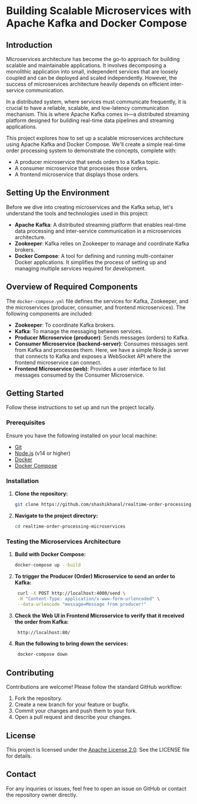 # Building Scalable Microservices with Apache Kafka and Docker Compose

## Introduction

Microservices architecture has become the go-to approach for building scalable and maintainable applications. It involves decomposing a monolithic application into small, independent services that are loosely coupled and can be deployed and scaled independently. However, the success of microservices architecture heavily depends on efficient inter-service communication.

In a distributed system, where services must communicate frequently, it is crucial to have a reliable, scalable, and low-latency communication mechanism. This is where Apache Kafka comes in—a distributed streaming platform designed for building real-time data pipelines and streaming applications.

This project explores how to set up a scalable microservices architecture using Apache Kafka and Docker Compose. We'll create a simple real-time order processing system to demonstrate the concepts, complete with:
- A producer microservice that sends orders to a Kafka topic.
- A consumer microservice that processes those orders.
- A frontend microservice that displays those orders.

## Setting Up the Environment

Before we dive into creating microservices and the Kafka setup, let's understand the tools and technologies used in this project:

- **Apache Kafka**: A distributed streaming platform that enables real-time data processing and inter-service communication in a microservices architecture.
- **Zookeeper**: Kafka relies on Zookeeper to manage and coordinate Kafka brokers.
- **Docker Compose**: A tool for defining and running multi-container Docker applications. It simplifies the process of setting up and managing multiple services required for development.

## Overview of Required Components

The `docker-compose.yml` file defines the services for Kafka, Zookeeper, and the microservices (producer, consumer, and frontend microservices). The following components are included:

- **Zookeeper**: To coordinate Kafka brokers.
- **Kafka**: To manage the messaging between services.
- **Producer Microservice (producer)**: Sends messages (orders) to Kafka.
- **Consumer Microservice (backend-server)**: Consumes messages sent from Kafka and processes them. Here, we have a simple Node.js server that connects to Kafka and exposes a WebSocket API where the frontend microservice can connect.
- **Frontend Microservice (web)**: Provides a user interface to list messages consumed by the Consumer Microservice.

## Getting Started

Follow these instructions to set up and run the project locally.

### Prerequisites

Ensure you have the following installed on your local machine:

- [Git](https://git-scm.com/)
- [Node.js](https://nodejs.org/) (v14 or higher)
- [Docker](https://www.docker.com/get-started)
- [Docker Compose](https://docs.docker.com/compose/)

### Installation

1. **Clone the repository:**

   ```bash
   git clone https://github.com/shashikhanal/realtime-order-processing-microservices.git
	```

2. **Navigate to the project directory:**

   ```bash
   cd realtime-order-processing-microservices
	```

### Testing the Microservices Architecture

1. **Build with Docker Compose:**

   ```bash
   docker-compose up --build
	```

2. **To trigger the Producer (Order) Microservice to send an order to Kafka:**

	```bash
	 curl -X POST http://localhost:4000/send \
     -H "Content-Type: application/x-www-form-urlencoded" \
     --data-urlencode "message=Message from producer!"
	```

3. **Check the Web UI in Frontend Microservice to verify that it received the order from Kafka:**

	```bash
	 http://localhost:80/
	```

4. **Run the following to bring down the services:**

	```bash
	 docker-compose down
	```

## Contributing

Contributions are welcome! Please follow the standard GitHub workflow:

1. Fork the repository.
2. Create a new branch for your feature or bugfix.
3. Commit your changes and push them to your fork.
4. Open a pull request and describe your changes.

## License
This project is licensed under the [Apache License 2.0](https://www.apache.org/licenses/LICENSE-2.0). See the LICENSE file for details.

## Contact

For any inquiries or issues, feel free to open an issue on GitHub or contact the repository owner directly.